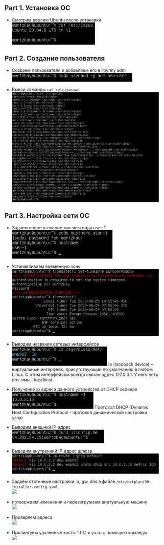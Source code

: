 ## Part 1. Установка ОС

- Смотрим версию Ubuntu после установки \
![](images/task-1.1.png)

## Part 2. Создание пользователя

- Создаем пользователя и добавляем его в группу adm \
![](images/task-2.1.png)

- Вывод команды ``cat /etc/passwd`` \
![](images/task-2.2.png)

## Part 3. Настройка сети ОС

- Задаем новое название машины вида user-1 \
![](images/task-3.1.png)

- Устанавливаем временную зону \
![](images/task-3.2.png)

- Выводим названия сетевых интерфейсов \
![](images/task-3.3.png)
lo (loopback device) – виртуальный интерфейс, присутствующий по умолчанию в любом Linux. С этим интерфейсом всегда связан адрес 127.0.0.1. У него есть dns-имя – localhost 

- Получение ip адреса данного устройства от DHCP сервера \
![](images/task-3.4.png) 
Протокол DHCP (Dynamic Host Configuration Protocol - протокол динамической настройки узла) 

- Выводим внешний IP-адрес \
![](images/task-3.5.png)

- Выводим внутренний IP-адрес шлюза \
![](images/task-3.6.png)

- Задаём статичные настройки ip, gw, dns в файле `/etc/netplan/00-installer-config.yaml` \
![](images/task-3.7.jpg) 

- потвержаем изменения и перезагружаем виртуальную машину \
![](images/task-3.8.jpg) 

- Проверяем адреса \
![](images/task-3.9.jpg) 

- Пропингуем удаленные хосты 1.1.1.1 и ya.ru с помощью команды \
![](images/task-3.10.jpg) 


